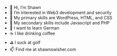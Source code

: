 - 👋 Hi, I’m Shawn
- 👀 I’m interested in Web3 development and security
- 🥇 My primary skills are WordPress, HTML, and CSS
- 🥈 My secondary skills include Javascript and PHP
- 🧐 I want to learn German
- ☕️ I like drinking coffee
- ⛳️ I suck at golf
- 📫 Find me at shawnswisher.com

<!---
sswisher/sswisher is a ✨ special ✨ repository because its `README.md` (this file) appears on your GitHub profile.
You can click the Preview link to take a look at your changes.
--->
